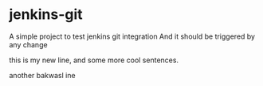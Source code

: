 # jenkins-git

A simple project to test jenkins git integration
And it should be triggered by any change


this is my new line, 
and some more cool sentences.

another bakwasl ine
